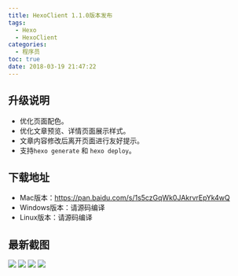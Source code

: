 ```yaml
---
title: HexoClient 1.1.0版本发布
tags:
  - Hexo
  - HexoClient
categories:
  - 程序员
toc: true
date: 2018-03-19 21:47:22
---
```


## 升级说明
* 优化页面配色。
* 优化文章预览、详情页面展示样式。
* 文章内容修改后离开页面进行友好提示。
* 支持`hexo generate` 和 `hexo deploy`。

## 下载地址
* Mac版本：https://pan.baidu.com/s/1s5czGqWk0JAkrvrEpYk4wQ
* Windows版本：请源码编译
* Linux版本：请源码编译

## 最新截图
![](http://qiniu.mnclub.club/75b72e173544f8d97bd439973e022f65)
![](http://qiniu.mnclub.club/af961ed25d01cceb2bb64855324c9cc9)
![](http://qiniu.mnclub.club/3376dc96e75b3719f1a40e65dd54b71e)
![](http://qiniu.mnclub.club/8a017cf3cb56561da107383ac21da2df)
